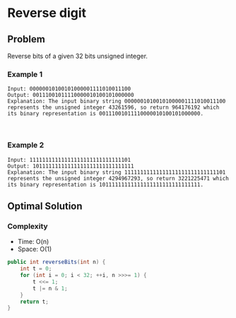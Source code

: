 # Reverse digit

## Problem

Reverse bits of a given 32 bits unsigned integer.

### Example 1

    Input: 00000010100101000001111010011100
    Output: 00111001011110000010100101000000
    Explanation: The input binary string 00000010100101000001111010011100 represents the unsigned integer 43261596, so return 964176192 which its binary representation is 00111001011110000010100101000000.
<br>

### Example 2

    Input: 11111111111111111111111111111101
    Output: 10111111111111111111111111111111
    Explanation: The input binary string 11111111111111111111111111111101 represents the unsigned integer 4294967293, so return 3221225471 which its binary representation is 10111111111111111111111111111111.

## Optimal Solution

### Complexity

- Time: O(n)
- Space: O(1)

```Java
public int reverseBits(int n) {
    int t = 0;
    for (int i = 0; i < 32; ++i, n >>>= 1) {
        t <<= 1;
        t |= n & 1;
    }
    return t;
}
```
